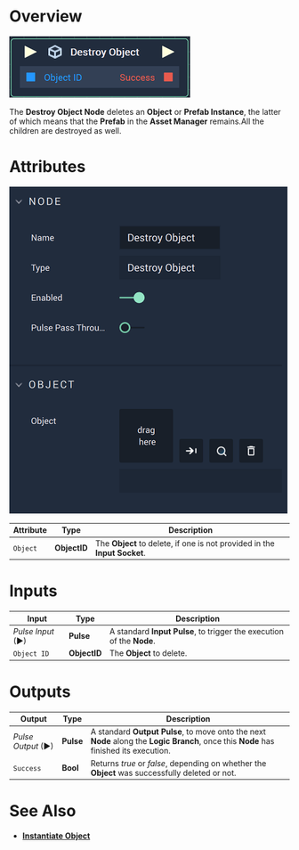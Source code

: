 # Overview

![The Destroy Object Node.](../../../.gitbook/assets/destroyobjectid.png)

The **Destroy Object Node** deletes an **Object** or **Prefab Instance**, the latter of which means that the **Prefab** in the **Asset Manager** remains.All the children are destroyed as well.  

# Attributes

![The Destroy Object Node Attributes.](../../../.gitbook/assets/destroyobjectattributes.png)

|Attribute|Type|Description|
|---|---|---|
|`Object`|**ObjectID**|The **Object** to delete, if one is not provided in the **Input Socket**.|

# Inputs

|Input|Type|Description|
|---|---|---|
|*Pulse Input* (►)|**Pulse**|A standard **Input Pulse**, to trigger the execution of the **Node**.|
|`Object ID`|**ObjectID**|The **Object** to delete.|

# Outputs

|Output|Type|Description|
|---|---|---|
|*Pulse Output* (►)|**Pulse**|A standard **Output Pulse**, to move onto the next **Node** along the **Logic Branch**, once this **Node** has finished its execution.|
|`Success`|**Bool**|Returns *true* or *false*, depending on whether the **Object** was successfully deleted or not.|

# See Also

* [**Instantiate Object**](instantiate.md)